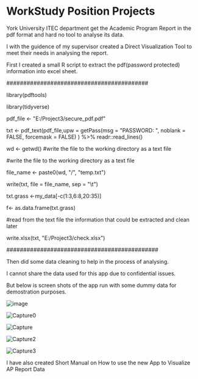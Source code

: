 # WorkStudy Position Projects

York University ITEC department get the Academic Program Report in the pdf format and hard no tool to analyse its data.

I with the guidence of my supervisor created a Direct Visualization Tool to meet their needs in analysing the report.

First I created a small R script to extract the pdf(password protected) information into excel sheet. 

##########################################

library(pdftools)

library(tidyverse)

pdf_file <- "E:/Project3/secure_pdf.pdf"

txt <- pdf_text(pdf_file,upw = getPass(msg = "PASSWORD: ", noblank = FALSE, forcemask = FALSE) ) %>% readr::read_lines()

wd <- getwd()
#write the file to the working directory as a text file 

#write the file to the working directory as a text file

file_name <- paste0(wd, "/", "temp.txt")

write(txt, file = file_name, sep = "\t")

txt.grass <-my_data[-c(1:3,6:8,20:35)]

f<- as.data.frame(txt.grass)

#read from the text file the information that could be extracted and clean later

write.xlsx(txt, "E:/Project3/check.xlsx")

#############################################



Then did some data cleaning to help in the process of analysing.

I cannot share the data used for this app due to confidential issues.

But below is screen shots of the app run with some dummy data for demostration purposes.

![image](https://user-images.githubusercontent.com/34969881/127928396-1c26c8d6-57f7-4844-8835-a0e1af2d266b.png)

![Capture0](https://user-images.githubusercontent.com/34969881/127928961-2c60fc5d-8a18-478f-8e27-2654397246dc.PNG)

![Capture](https://user-images.githubusercontent.com/34969881/127929028-f1bc00fe-d866-45b8-9662-9da1f993bc40.PNG)

![Capture2](https://user-images.githubusercontent.com/34969881/127929039-3887f767-34c8-4048-8d96-f25265c4ef41.PNG)

![Capture3](https://user-images.githubusercontent.com/34969881/127929045-fc1c0a1d-5cb3-4bea-b492-610e835cde0d.PNG)

I have also created Short Manual on How to use the new App to Visualize AP Report Data
